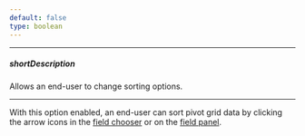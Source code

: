 ```yaml
---
default: false
type: boolean
---
```

---
##### shortDescription
Allows an end-user to change sorting options.

---
With this option enabled, an end-user can sort pivot grid data by clicking the arrow icons in the [field chooser](/concepts/10%20UI%20Widgets/71%20Pivot%20Grid/010%20Visual%20Elements/10%20Field%20Chooser/01%20Field%20Chooser.md '/Documentation/Guide/UI_Widgets/Pivot_Grid/Visual_Elements/#Field_Chooser') or on the [field panel](/concepts/10%20UI%20Widgets/71%20Pivot%20Grid/010%20Visual%20Elements/15%20Field%20Panel.md '/Documentation/Guide/UI_Widgets/Pivot_Grid/Visual_Elements/#Field_Panel').